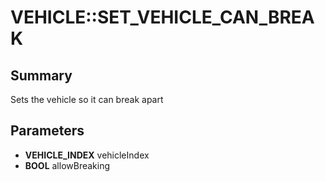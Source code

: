 # VEHICLE::SET_VEHICLE_CAN_BREAK

## Summary
Sets the vehicle so it can break apart

## Parameters
* **VEHICLE_INDEX** vehicleIndex
* **BOOL** allowBreaking